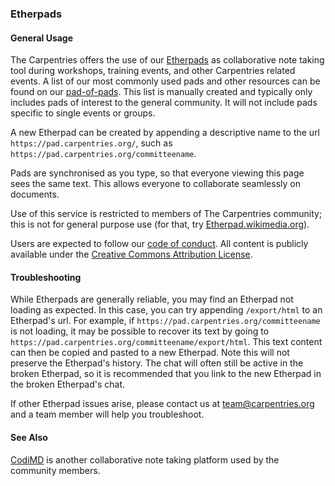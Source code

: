 ### Etherpads

#### General Usage

The Carpentries offers the use of our [Etherpads](https://pad.carpentries.org/) as collaborative note taking tool during workshops, training events, and other Carpentries related events.  A list of our most commonly used pads and other resources can be found on our [pad-of-pads](https://pad.carpentries.org/pad-of-pads). This list is manually created and typically only includes pads of interest to the general community.  It will not include pads specific to single events or groups.

A new Etherpad can be created by appending a descriptive name to the url `https://pad.carpentries.org/`, such as `https://pad.carpentries.org/committeename`.

Pads are synchronised as you type, so that everyone viewing this page sees the same text. This allows everyone to collaborate seamlessly on documents.

Use of this service is restricted to members of The Carpentries community; this is not for general purpose use (for that, try [Etherpad.wikimedia.org](https://Etherpad.wikimedia.org/)).

Users are expected to follow our [code of conduct]( https://docs.carpentries.org/topic_folders/policies/code-of-conduct.html).  All content is publicly available under the [Creative Commons Attribution License](https://creativecommons.org/licenses/by/4.0/).


#### Troubleshooting

While Etherpads are generally reliable, you may find an Etherpad not loading as expected.  In this case, you can try appending `/export/html` to an Etherpad's url.  For example, if `https://pad.carpentries.org/committeename` is not loading, it may be possible to recover its text by going to `https://pad.carpentries.org/committeename/export/html`. This text content can then be copied and pasted to a new Etherpad. Note this will not preserve the Etherpad's history.  The chat will often still be active in the broken Etherpad, so it is recommended that you link to the new Etherpad in the broken Etherpad's chat.

If other Etherpad issues arise, please contact us at team@carpentries.org and a team member will help you troubleshoot.


#### See Also

[CodiMD](https://docs.carpentries.org/topic_folders/communications/tools/codimd.html) is another collaborative note taking platform used by the community members.

